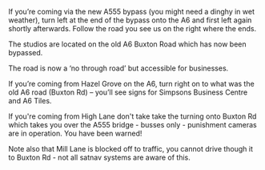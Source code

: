 If you’re coming via the new A555 bypass (you might need a dinghy in wet weather), turn left at the end of the bypass onto the A6 and first left again shortly afterwards. Follow the road you see us on the right where the ends.

The studios are located on the old A6 Buxton Road which has now been bypassed.

The road is now a ‘no through road’ but accessible for businesses.

If you’re coming from Hazel Grove on the A6, turn right on to what was the old A6 road (Buxton Rd) – you’ll see signs for Simpsons Business Centre and A6 Tiles.

If you're coming from High Lane don't take take the turning onto Buxton Rd which takes you over the A555 bridge - busses only - punishment cameras are in operation. You have been warned!

Note also that Mill Lane is blocked off to traffic, you cannot drive though it to Buxton Rd - not all satnav systems are aware of this.
